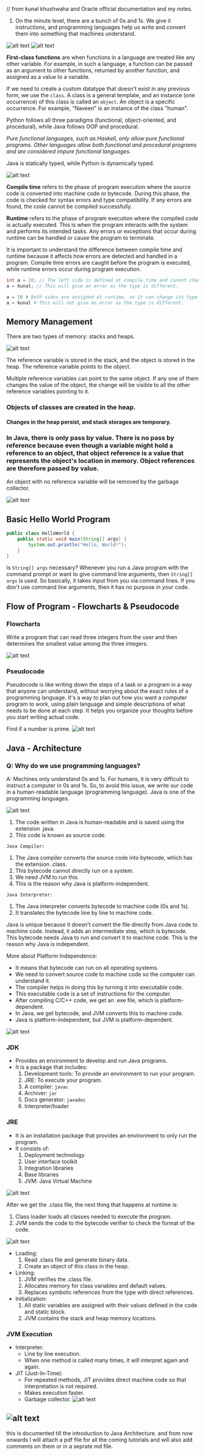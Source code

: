 // from kunal khushwaha and Oracle official documentation and my notes.
1. On the minute level, there are a bunch of 0s and 1s. We give it instructions, and programming languages help us write and convert them into something that machines understand.

![alt text](images/intro-to-programming.png)
![alt text](difference-between-oop-and-pop.webp)

**First-class functions** are when functions in a language are treated like any other variable. For example, in such a language, a function can be passed as an argument to other functions, returned by another function, and assigned as a value to a variable.

If we need to create a custom datatype that doesn't exist in any previous form, we use the `class`. A class is a general template, and an instance (one occurrence) of this class is called an `object`. An object is a specific occurrence. For example, "Naveen" is an instance of the class "human".

Python follows all three paradigms (functional, object-oriented, and procedural), while Java follows OOP and procedural.

*Pure functional languages, such as Haskell, only allow pure functional programs. Other languages allow both functional and procedural programs and are considered impure functional languages.*

Java is statically typed, while Python is dynamically typed.

![alt text](image.png)

**Compile time** refers to the phase of program execution where the source code is converted into machine code or bytecode. During this phase, the code is checked for syntax errors and type compatibility. If any errors are found, the code cannot be compiled successfully.

**Runtime** refers to the phase of program execution where the compiled code is actually executed. This is when the program interacts with the system and performs its intended tasks. Any errors or exceptions that occur during runtime can be handled or cause the program to terminate.

It is important to understand the difference between compile time and runtime because it affects how errors are detected and handled in a program. Compile time errors are caught before the program is executed, while runtime errors occur during program execution.

```java
int a = 10; // The left side is defined at compile time and cannot change its type. The right side is assigned at runtime, and the variable can be reassigned with another value of the same type.
a = kunal; // This will give an error as the type is different.
```

```python
a = 10 # Both sides are assigned at runtime, so it can change its type on reassignment.
a = kunal # This will not give an error as the type is different.
```

## Memory Management
There are two types of memory: stacks and heaps.

![alt text](image-1.png)

The reference variable is stored in the stack, and the object is stored in the heap. The reference variable points to the object.

Multiple reference variables can point to the same object. If any one of them changes the value of the object, the change will be visible to all the other reference variables pointing to it.

### Objects of classes are created in the heap.
#### Changes in the heap persist, and stack storages are temporary.

### In Java, there is only pass by value. There is no pass by reference because even though a variable might hold a reference to an object, that object reference is a value that represents the object's location in memory. Object references are therefore passed by value.

An object with no reference variable will be removed by the garbage collector.

![alt text](garbage-collection-reference-counting.jpg)

## Basic Hello World Program
```java
public class HelloWorld {
    public static void main(String[] args) {
        System.out.println("Hello, World!");
    }
}
```

Is `String[] args` necessary?
Whenever you run a Java program with the command prompt or want to give command line arguments, then `String[] args` is used. So basically, it takes input from you via command lines. If you don't use command line arguments, then it has no purpose in your code.

## Flow of Program - Flowcharts & Pseudocode

### Flowcharts
Write a program that can read three integers from the user and then determines the smallest value among the three integers.

![alt text](javaprogrammingtutorialjgrasp026.png)

### Pseudocode

Pseudocode is like writing down the steps of a task or a program in a way that anyone can understand, without worrying about the exact rules of a programming language. It's a way to plan out how you want a computer program to work, using plain language and simple descriptions of what needs to be done at each step. It helps you organize your thoughts before you start writing actual code.

Find if a number is prime. 
![alt text](image-5.png)

## Java - Architecture 

### Q: Why do we use programming languages?
A: Machines only understand 0s and 1s. For humans, it is very difficult to instruct a computer in 0s and 1s. So, to avoid this issue, we write our code in a human-readable language (programming language). Java is one of the programming languages.

![alt text](image-7.png)
1. The code written in Java is human-readable and is saved using the extension .java.
2. This code is known as source code.

`Java Compiler:`
1. The Java compiler converts the source code into bytecode, which has the extension .class.
2. This bytecode cannot directly run on a system.
3. We need JVM to run this.
4. This is the reason why Java is platform-independent.

`Java Interpreter:`
1. The Java interpreter converts bytecode to machine code (0s and 1s).
2. It translates the bytecode line by line to machine code.

Java is unique because it doesn't convert the file directly from Java code to machine code. Instead, it adds an intermediate step, which is bytecode. This bytecode needs Java to run and convert it to machine code. This is the reason why Java is independent.

More about Platform Independence:
- It means that bytecode can run on all operating systems.
- We need to convert source code to machine code so the computer can understand it.
- The compiler helps in doing this by turning it into executable code.
- This executable code is a set of instructions for the computer.
- After compiling C/C++ code, we get an .exe file, which is platform-dependent.
- In Java, we get bytecode, and JVM converts this to machine code.
- Java is platform-independent, but JVM is platform-dependent.

![alt text](image-6.png)

### JDK
- Provides an environment to develop and run Java programs.
- It is a package that includes:
    1. Development tools: To provide an environment to run your program.
    2. JRE: To execute your program.
    3. A compiler: `javac`
    4. Archiver: `jar`
    5. Docs generator: `javadoc`
    6. Interpreter/loader

### JRE
- It is an installation package that provides an environment to only run the program.
- It consists of:
    1. Deployment technology
    2. User interface toolkit
    3. Integration libraries
    4. Base libraries
    5. JVM: Java Virtual Machine

![alt text](image-8.png)

After we get the .class file, the next thing that happens at runtime is:
1. Class loader loads all classes needed to execute the program.
2. JVM sends the code to the bytecode verifier to check the format of the code.

![alt text](image-9.png)
- Loading:
    1. Read .class file and generate binary data.
    2. Create an object of this class in the heap.
- Linking:
    1. JVM verifies the .class file.
    2. Allocates memory for class variables and default values.
    3. Replaces symbolic references from the type with direct references.
- Initialization:
    1. All static variables are assigned with their values defined in the code and static block.
    2. JVM contains the stack and heap memory locations.

### JVM Execution
- Interpreter:
    - Line by line execution.
    - When one method is called many times, it will interpret again and again.
- JIT (Just-In-Time):
    - For repeated methods, JIT provides direct machine code so that interpretation is not required.
    - Makes execution faster.
    - Garbage collector.
![alt text](image-10.png)

![alt text](strongly-and-weakly-typed-language-1.jpg)
----

this is documented till the introduction to Java Architecture. and from now onwards I will attach a pdf file for all the coming tutorials and will also add comments on them or in a seprate md file.